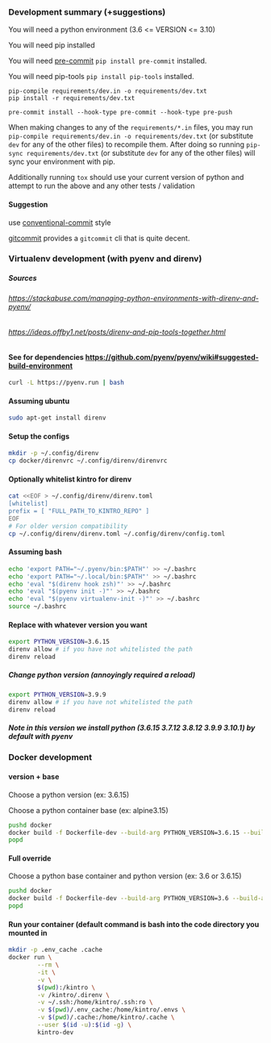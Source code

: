 ### Development summary (+suggestions)
You will need a python environment (3.6 <= VERSION <= 3.10)

You will need pip installed

You will need [pre-commit](https://pypi.org/project/pre-commit/) `pip install pre-commit` installed.

You will need pip-tools `pip install pip-tools` installed.

```
pip-compile requirements/dev.in -o requirements/dev.txt
pip install -r requirements/dev.txt

pre-commit install --hook-type pre-commit --hook-type pre-push
```

When making changes to any of the `requirements/*.in` files, you may run `pip-compile requirements/dev.in -o requirements/dev.txt` (or substitute `dev` for any of the other files) to recompile them. After doing so running `pip-sync requirements/dev.txt` (or substitute `dev` for any of the other files) will sync your environment with pip.

Additionally running `tox` should use your current version of python and attempt to run the above and any other tests / validation

#### Suggestion
use [conventional-commit](https://www.conventionalcommits.org/en/v1.0.0/) style

[gitcommit](https://www.conventionalcommits.org/en/v1.0.0/) provides a `gitcommit` cli that is quite decent.


### Virtualenv development (with pyenv and direnv)
##### Sources
###### https://stackabuse.com/managing-python-environments-with-direnv-and-pyenv/
###### https://ideas.offby1.net/posts/direnv-and-pip-tools-together.html
#### See for dependencies https://github.com/pyenv/pyenv/wiki#suggested-build-environment
```bash
curl -L https://pyenv.run | bash
```

#### Assuming ubuntu
```bash
sudo apt-get install direnv
```

#### Setup the configs
```bash
mkdir -p ~/.config/direnv
cp docker/direnvrc ~/.config/direnv/direnvrc
```

#### Optionally whitelist kintro for direnv
```bash
cat <<EOF > ~/.config/direnv/direnv.toml
[whitelist]
prefix = [ "FULL_PATH_TO_KINTRO_REPO" ]
EOF
# For older version compatibility
cp ~/.config/direnv/direnv.toml ~/.config/direnv/config.toml
```


#### Assuming bash
```bash
echo 'export PATH="~/.pyenv/bin:$PATH"' >> ~/.bashrc
echo 'export PATH="~/.local/bin:$PATH"' >> ~/.bashrc
echo 'eval "$(direnv hook zsh)"' >> ~/.bashrc
echo 'eval "$(pyenv init -)"' >> ~/.bashrc
echo 'eval "$(pyenv virtualenv-init -)"' >> ~/.bashrc
source ~/.bashrc
```

#### Replace with whatever version you want
```bash
export PYTHON_VERSION=3.6.15
direnv allow # if you have not whitelisted the path
direnv reload
```

##### Change python version (annoyingly required a reload)
```bash
export PYTHON_VERSION=3.9.9
direnv allow # if you have not whitelisted the path
direnv reload
```

##### Note in this version we install python (3.6.15 3.7.12 3.8.12 3.9.9 3.10.1) by default with pyenv

### Docker development
#### version + base
Choose a python version (ex: 3.6.15)

Choose a python container base (ex: alpine3.15)

```bash
pushd docker
docker build -f Dockerfile-dev --build-arg PYTHON_VERSION=3.6.15 --build-arg PYTHON_BASE=alpine3.15 -t kintro-dev .`
popd
```

#### Full override
Choose a python base container and python version (ex: 3.6 or 3.6.15)

```bash
pushd docker
docker build -f Dockerfile-dev --build-arg PYTHON_VERSION=3.6 --build-arg PYTHON_IMAGE=python:3.6.15-alpine3.15 -t kintro-dev .
popd
```

#### Run your container (default command is bash into the code directory you mounted in
```bash
mkdir -p .env_cache .cache
docker run \
        --rm \
        -it \
        -v \
        $(pwd):/kintro \
        -v /kintro/.direnv \
        -v ~/.ssh:/home/kintro/.ssh:ro \
        -v $(pwd)/.env_cache:/home/kintro/.envs \
        -v $(pwd)/.cache:/home/kintro/.cache \
        --user $(id -u):$(id -g) \
        kintro-dev
```
